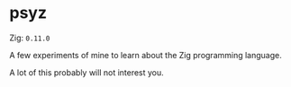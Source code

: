 # psyz

Zig: `0.11.0`

A few experiments of mine to learn about the Zig programming language.

A lot of this probably will not interest you.
